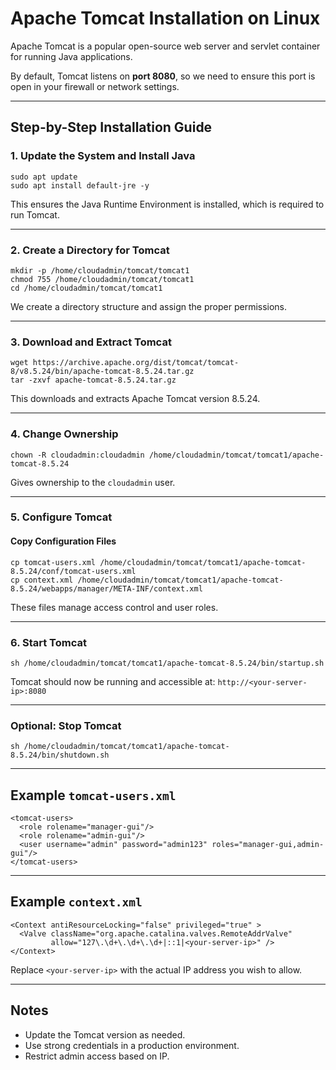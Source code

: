 
# Apache Tomcat Installation on Linux

Apache Tomcat is a popular open-source web server and servlet container for running Java applications.

By default, Tomcat listens on **port 8080**, so we need to ensure this port is open in your firewall or network settings.

---

## Step-by-Step Installation Guide

### 1. Update the System and Install Java

```
sudo apt update
sudo apt install default-jre -y
```

This ensures the Java Runtime Environment is installed, which is required to run Tomcat.

---

### 2. Create a Directory for Tomcat

```
mkdir -p /home/cloudadmin/tomcat/tomcat1
chmod 755 /home/cloudadmin/tomcat/tomcat1
cd /home/cloudadmin/tomcat/tomcat1
```

We create a directory structure and assign the proper permissions.

---

### 3. Download and Extract Tomcat

```
wget https://archive.apache.org/dist/tomcat/tomcat-8/v8.5.24/bin/apache-tomcat-8.5.24.tar.gz
tar -zxvf apache-tomcat-8.5.24.tar.gz
```

This downloads and extracts Apache Tomcat version 8.5.24.

---

### 4. Change Ownership

```
chown -R cloudadmin:cloudadmin /home/cloudadmin/tomcat/tomcat1/apache-tomcat-8.5.24
```

Gives ownership to the `cloudadmin` user.

---

### 5. Configure Tomcat

#### Copy Configuration Files

```
cp tomcat-users.xml /home/cloudadmin/tomcat/tomcat1/apache-tomcat-8.5.24/conf/tomcat-users.xml
cp context.xml /home/cloudadmin/tomcat/tomcat1/apache-tomcat-8.5.24/webapps/manager/META-INF/context.xml
```

These files manage access control and user roles.

---

### 6. Start Tomcat

```
sh /home/cloudadmin/tomcat/tomcat1/apache-tomcat-8.5.24/bin/startup.sh
```

Tomcat should now be running and accessible at: `http://<your-server-ip>:8080`

---

### Optional: Stop Tomcat

```
sh /home/cloudadmin/tomcat/tomcat1/apache-tomcat-8.5.24/bin/shutdown.sh
```

---

## Example `tomcat-users.xml`

```
<tomcat-users>
  <role rolename="manager-gui"/>
  <role rolename="admin-gui"/>
  <user username="admin" password="admin123" roles="manager-gui,admin-gui"/>
</tomcat-users>
```

---

## Example `context.xml`

```
<Context antiResourceLocking="false" privileged="true" >
  <Valve className="org.apache.catalina.valves.RemoteAddrValve"
         allow="127\.\d+\.\d+\.\d+|::1|<your-server-ip>" />
</Context>
```

Replace `<your-server-ip>` with the actual IP address you wish to allow.

---

## Notes

- Update the Tomcat version as needed.
- Use strong credentials in a production environment.
- Restrict admin access based on IP.
